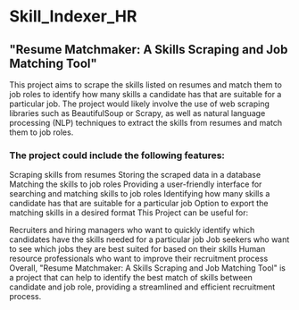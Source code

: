 # Skill_Indexer_HR
## "Resume Matchmaker: A Skills Scraping and Job Matching Tool"

This project aims to scrape the skills listed on resumes and match them to job roles to identify how many skills a candidate has that are suitable for a particular job. The project would likely involve the use of web scraping libraries such as BeautifulSoup or Scrapy, as well as natural language processing (NLP) techniques to extract the skills from resumes and match them to job roles.

### The project could include the following features:

Scraping skills from resumes
Storing the scraped data in a database
Matching the skills to job roles
Providing a user-friendly interface for searching and matching skills to job roles
Identifying how many skills a candidate has that are suitable for a particular job
Option to export the matching skills in a desired format
This Project can be useful for:

Recruiters and hiring managers who want to quickly identify which candidates have the skills needed for a particular job
Job seekers who want to see which jobs they are best suited for based on their skills
Human resource professionals who want to improve their recruitment process
Overall, "Resume Matchmaker: A Skills Scraping and Job Matching Tool" is a project that can help to identify the best match of skills between candidate and job role, providing a streamlined and efficient recruitment process.




